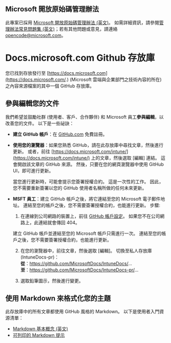## <a name="microsoft-open-source-code-of-conduct"></a>Microsoft 開放原始碼管理辦法

此專案已採用 [Microsoft 開放原始碼管理辦法 (英文)](https://opensource.microsoft.com/codeofconduct/)。
如需詳細資訊，請參閱[管理辦法常見問題集 (英文)](https://opensource.microsoft.com/codeofconduct/faq/)；若有其他問題或意見，請連絡 [opencode@microsoft.com](mailto:opencode@microsoft.com)。

# <a name="docsmicrosoftcom-github-repository"></a>Docs.microsoft.com Github 存放庫

您已找到存放發行至 [https://docs.microsoft.com](https://docs.microsoft.com/.) (Microsoft 雲端與企業部門之技術內容的所在) 之內容來源檔案的其中一個 GitHub 存放庫。

## <a name="contribute-to-your-documentation"></a>參與編輯您的文件
我們希望並鼓勵社群 (使用者、客戶、合作夥伴) 和 Microsoft 員工**參與編輯**，以改善您的文件。 以下是一些祕訣：

* **建立 GitHub 帳戶**：在 [GitHub.com](https://www.github.com) 免費註冊。

* **使用您的瀏覽器**：如果您熟悉 GitHub，請在此存放庫中尋找文章，然後進行更新。 或者，前往 [https://docs.microsoft.com/intune/](https://docs.microsoft.com/intune/) 上的文章，然後選取 [編輯] 連結。 這會開啟該文章的 GitHub 來源。 然後，只要在您的網頁瀏覽器中使用 GitHub UI，即可進行更新。 

  當您進行更新時，可能會提示您簽署授權合約。 這是一次性的工作。 因此，您不需要重新簽署以您的 GitHub 使用者名稱所做的任何未來更新。 
  
* **MSFT 員工**：建立 GitHub 帳戶之後，將它連結至您的 Microsoft 電子郵件地址。 連結至您的帳戶之後，您不需要簽署授權合約，也能進行更新。 步驟:

  1. 在連線到公司網路的裝置上，前往 [GitHub 帳戶設定](https://review.docs.microsoft.com/en-us/help/contribute/contribute-get-started-setup-github?branch=master)。 如果您不在公司網路上，此連結就會傳回 404。
  
    建立 GitHub 帳戶並連結至您的 Microsoft 帳戶只需進行一次。 連結至您的帳戶之後，您不需要簽署授權合約，也能進行更新。 

  2. 在您的瀏覽器中，前往文章，然後選取 [編輯]。 切換至私人存放庫 (IntuneDocs-pr)：  
    **從**：https://github.com/MicrosoftDocs/IntuneDocs/...  
    **至**：https://github.com/MicrosoftDocs/IntuneDocs-pr/...
  
  3. 選取鉛筆圖示，然後進行變更。 

## <a name="use-markdown-to-format-your-topic"></a>使用 Markdown 來格式化您的主題
此存放庫中的所有文章都使用 GitHub 風格的 Markdown。  以下是使用者入門資源清單：

* [Markdown 基本概念 (英文)](https://help.github.com/articles/markdown-basics/)
* [可列印的 Markdown 提示](./contributor-guide/media/documents/markdown-cheatsheet.pdf?raw=true)
